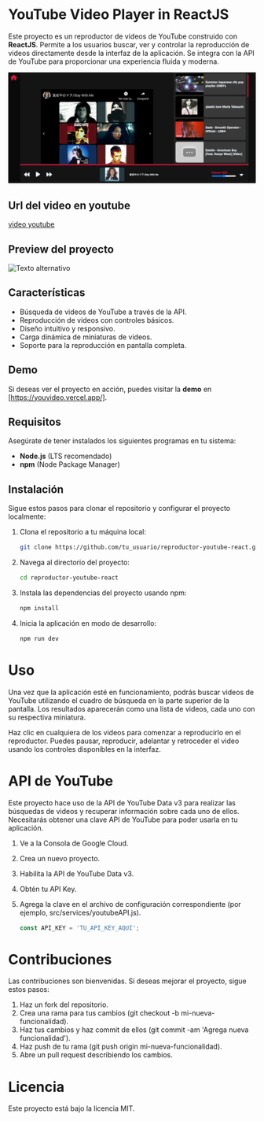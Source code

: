 
# YouTube Video Player in ReactJS

Este proyecto es un reproductor de videos de YouTube construido con **ReactJS**. Permite a los usuarios buscar, ver y controlar la reproducción de videos directamente desde la interfaz de la aplicación. Se integra con la API de YouTube para proporcionar una experiencia fluida y moderna.

![YouTube Player](./capture/foto-youtube.png)
## Url del video en youtube
[video youtube](https://youtu.be/eQlewUEDmng)
## Preview del proyecto

![Texto alternativo](./capture/screen-capture.gif)


## Características

- Búsqueda de videos de YouTube a través de la API.
- Reproducción de videos con controles básicos.
- Diseño intuitivo y responsivo.
- Carga dinámica de miniaturas de videos.
- Soporte para la reproducción en pantalla completa.

## Demo

Si deseas ver el proyecto en acción, puedes visitar la **demo** en [https://youvideo.vercel.app/].

## Requisitos

Asegúrate de tener instalados los siguientes programas en tu sistema:

- **Node.js** (LTS recomendado)
- **npm** (Node Package Manager)

## Instalación

Sigue estos pasos para clonar el repositorio y configurar el proyecto localmente:

1. Clona el repositorio a tu máquina local:

   ```bash
   git clone https://github.com/tu_usuario/reproductor-youtube-react.git
2. Navega al directorio del proyecto:
   
   ```bash
   cd reproductor-youtube-react
3. Instala las dependencias del proyecto usando npm:

   ```bash
   npm install
4. Inicia la aplicación en modo de desarrollo:

   ```bash
   npm run dev   

# Uso

Una vez que la aplicación esté en funcionamiento, podrás buscar videos de YouTube utilizando el cuadro de búsqueda en la parte superior de la pantalla. Los resultados aparecerán como una lista de videos, cada uno con su respectiva miniatura.

Haz clic en cualquiera de los videos para comenzar a reproducirlo en el reproductor. Puedes pausar, reproducir, adelantar y retroceder el video usando los controles disponibles en la interfaz.

# API de YouTube

Este proyecto hace uso de la API de YouTube Data v3 para realizar las búsquedas de videos y recuperar información sobre cada uno de ellos. Necesitarás obtener una clave API de YouTube para poder usarla en tu aplicación.

1. Ve a la Consola de Google Cloud.
2. Crea un nuevo proyecto.
3. Habilita la API de YouTube Data v3.
4. Obtén tu API Key.
5. Agrega la clave en el archivo de configuración correspondiente (por ejemplo, src/services/youtubeAPI.js).

    ```javascript
    const API_KEY = 'TU_API_KEY_AQUI';

# Contribuciones

Las contribuciones son bienvenidas. Si deseas mejorar el proyecto, sigue estos pasos:

1. Haz un fork del repositorio.
2. Crea una rama para tus cambios (git checkout -b mi-nueva-funcionalidad).
3. Haz tus cambios y haz commit de ellos (git commit -am 'Agrega nueva funcionalidad').
4. Haz push de tu rama (git push origin mi-nueva-funcionalidad).
5. Abre un pull request describiendo los cambios.

# Licencia
Este proyecto está bajo la licencia MIT.
